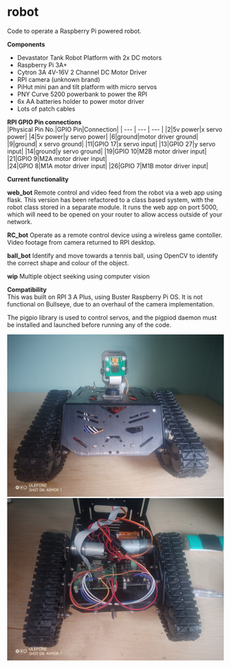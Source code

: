 # robot
Code to operate a Raspberry Pi powered robot.

**Components**   
- Devastator Tank Robot Platform with 2x DC motors
- Raspberry Pi 3A+
- Cytron 3A 4V-16V 2 Channel DC Motor Driver  
- RPI camera (unknown brand)
- PiHut mini pan and tilt platform with micro servos
- PNY Curve 5200 powerbank to power the RPI
- 6x AA batteries holder to power motor driver
- Lots of patch cables

**RPI GPIO Pin connections**  
|Physical Pin No.|GPIO Pin|Connection|
| --- | --- | --- |
|2|5v power|x servo power|
|4|5v power|y servo power|
|6|ground|motor driver ground|
|9|ground|	x servo  ground|
|11|GPIO 17|x servo input|
|13|GPIO 27|y servo input|
|14|ground|y servo ground|
|19|GPIO 10|M2B motor driver input| 
|21|GPIO 9|M2A motor driver input|  
|24|GPIO 8|M1A motor driver input| 
|26|GPIO  7|M1B motor driver input|  

**Current functionality**   

**web_bot** Remote control and video feed from the robot via a web app using flask. This version has been refactored to a class based system, with the robot class stored in a separate module. It runs the web app on port 5000, which will need to be opened on your router to allow access outside of your network.  

**RC_bot** Operate as a remote control device using a wireless game contoller. Video footage from camera returned to RPI desktop.  

**ball_bot** Identify and move towards a tennis ball, using OpenCV to identify the correct shape and colour of the object.   

**wip** Multiple object seeking using computer vision 

**Compatibility**  
This was built on RPI 3 A Plus, using Buster Raspberry Pi OS. It is  not functional on Bullseye, due to an overhaul of the camera implementation. 

The pigpio library is used to control servos, and the pigpiod daemon must be installed and launched before running any of the code. 

![robot1](/photos/robot1.jpg)
![robot2](/photos/robot2.jpg)
